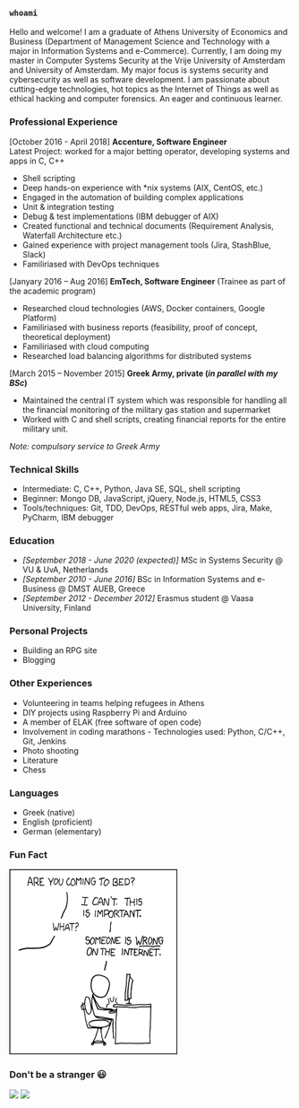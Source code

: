### `whoami`

Hello and welcome! I am a graduate of Athens University of Economics and Business (Department of Management Science and Technology with a major in Information Systems and e-Commerce). Currently, I am doing my master in Computer Systems Security at the Vrije University of Amsterdam and University of Amsterdam. My major focus is systems security and cybersecurity as well as software development. I am passionate about cutting-edge technologies, hot topics as the Internet of Things as well as ethical hacking and computer forensics. An eager and continuous learner. 

### Professional Experience 

[October 2016 - April 2018] __Accenture, Software Engineer__  
Latest Project: worked for a major betting operator, developing systems and apps in C, C++

* Shell scripting
* Deep hands-on experience with *nix systems (AIX, CentOS, etc.)
* Engaged in the automation of building complex applications
* Unit & integration testing
* Debug & test implementations (IBM debugger of AIX)
* Created functional and technical documents (Requirement Analysis, Waterfall Architecture etc.)
* Gained experience with project management tools (Jira, StashBlue, Slack)
* Familiriased with DevOps techniques

[Janyary 2016 – Aug 2016] __EmTech, Software Engineer__  (Trainee as part of the academic program)
* Researched cloud technologies (AWS, Docker containers, Google Platform)
* Familiriased with business reports (feasibility, proof of concept, theoretical deployment)
* Familiriased with cloud computing
* Researched load balancing algorithms for distributed systems

[March 2015 – November 2015] __Greek Army, private (_in parallel with my BSc_)__  
* Maintained the central IT system which was responsible for handling all the financial monitoring of the military gas station and supermarket
* Worked with C and shell scripts, creating financial reports for the entire military unit.

_Note: compulsory service to Greek Army_

### Technical Skills

* Intermediate: C, C++, Python, Java SE, SQL, shell scripting
* Beginner: Mongo DB, JavaScript, jQuery, Node.js, HTML5, CSS3
* Tools/techniques: Git, TDD, DevOps, RESTful web apps, Jira, Make, PyCharm, IBM debugger

### Education

* _[September 2018 - June 2020 (expected)]_ MSc in Systems Security @ VU & UvA, Netherlands 
* _[September 2010 - June 2016]_ BSc in Information Systems and e-Business @ DMST AUEB, Greece
* _[September 2012 - December 2012]_ Erasmus student @ Vaasa University, Finland

### Personal Projects

* Building an RPG site
* Blogging

### Other Experiences

* Volunteering in teams helping refugees in Athens
* DIY projects using Raspberry Pi and Arduino
* A member of ELAK (free software of open code)
* Involvement in coding marathons - Technologies used: Python, C/C++, Git, Jenkins
* Photo shooting
* Literature
* Chess

### Languages

* Greek (native)
* English (proficient)
* German (elementary)

### Fun Fact

![](dutycalls.png)


### Don't be a stranger :smiley:

[![](https://img.shields.io/twitter/url/http/shields.io.svg?style=social)](https://twitter.com/atrestis) [![](https://img.shields.io/github/followers/espadrine.svg?label=Follow&style=social)](https://github.com/atrestis)